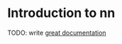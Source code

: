 # Introduction to nn

TODO: write [great documentation](http://jacobian.org/writing/great-documentation/what-to-write/)
